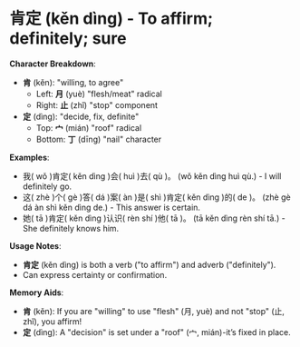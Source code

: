 # **肯定 (kěn dìng) - To affirm; definitely; sure**

**Character Breakdown**:  
- **肯** (kěn): "willing, to agree"
  - Left: **月** (yuè) "flesh/meat" radical
  - Right: **止** (zhǐ) "stop" component  
- **定** (dìng): "decide, fix, definite"
  - Top: **宀** (mián) "roof" radical
  - Bottom: **丁** (dīng) "nail" character

**Examples**:  
- 我( wǒ )肯定( kěn dìng )会( huì )去( qù )。 (wǒ kěn dìng huì qù.) - I will definitely go.  
- 这( zhè )个( gè )答( dá )案( àn )是( shì )肯定( kěn dìng )的( de )。 (zhè gè dá àn shì kěn dìng de.) - This answer is certain.  
- 她( tā )肯定( kěn dìng )认识( rèn shí )他( tā )。 (tā kěn dìng rèn shí tā.) - She definitely knows him.

**Usage Notes**:  
- **肯定** (kěn dìng) is both a verb ("to affirm") and adverb ("definitely").  
- Can express certainty or confirmation.

**Memory Aids**:  
- **肯** (kěn): If you are "willing" to use "flesh" (月, yuè) and not "stop" (止, zhǐ), you affirm!  
- **定** (dìng): A "decision" is set under a "roof" (宀, mián)-it’s fixed in place.